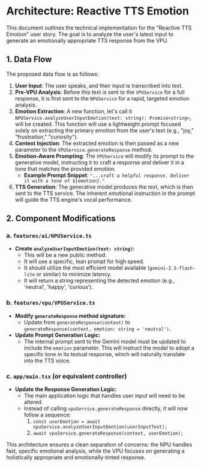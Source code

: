 # Architecture: Reactive TTS Emotion

This document outlines the technical implementation for the "Reactive TTS Emotion" user story. The goal is to analyze the user's latest input to generate an emotionally appropriate TTS response from the VPU.

## 1. Data Flow

The proposed data flow is as follows:

1.  **User Input**: The user speaks, and their input is transcribed into text.
2.  **Pre-VPU Analysis**: Before this text is sent to the `VPUService` for a full response, it is first sent to the `NPUService` for a rapid, targeted emotion analysis.
3.  **Emotion Extraction**: A new function, let's call it `NPUService.analyzeUserInputEmotion(text: string): Promise<string>`, will be created. This function will use a lightweight prompt focused solely on extracting the primary emotion from the user's text (e.g., "joy," "frustration," "curiosity").
4.  **Context Injection**: The extracted emotion is then passed as a new parameter to the `VPUService.generateResponse` method.
5.  **Emotion-Aware Prompting**: The `VPUService` will modify its prompt to the generative model, instructing it to craft a response *and* deliver it in a tone that matches the provided emotion.
    *   **Example Prompt Snippet**: `"...craft a helpful response. Deliver it with a tone of ${emotion}."`
6.  **TTS Generation**: The generative model produces the text, which is then sent to the TTS service. The inherent emotional instruction in the prompt will guide the TTS engine's vocal performance.

## 2. Component Modifications

### a. `features/ai/NPUService.ts`

*   **Create `analyzeUserInputEmotion(text: string)`:**
    *   This will be a new public method.
    *   It will use a specific, lean prompt for high speed.
    *   It should utilize the most efficient model available (`gemini-2.5-flash-lite` or similar) to minimize latency.
    *   It will return a string representing the detected emotion (e.g., 'neutral', 'happy', 'curious').

### b. `features/vpu/VPUService.ts`

*   **Modify `generateResponse` method signature:**
    *   Update from `generateResponse(context)` to `generateResponse(context, emotion: string = 'neutral')`.
*   **Update Prompt Generation Logic:**
    *   The internal prompt sent to the Gemini model must be updated to include the `emotion` parameter. This will instruct the model to adopt a specific tone in its textual response, which will naturally translate into the TTS voice.

### c. `app/main.tsx` (or equivalent controller)

*   **Update the Response Generation Logic:**
    *   The main application logic that handles user input will need to be altered.
    *   Instead of calling `vpuService.generateResponse` directly, it will now follow a sequence:
        1.  `const userEmotion = await npuService.analyzeUserInputEmotion(userInputText);`
        2.  `await vpuService.generateResponse(context, userEmotion);`

This architecture ensures a clean separation of concerns: the NPU handles fast, specific emotional analysis, while the VPU focuses on generating a holistically appropriate and emotionally-tinted response.
